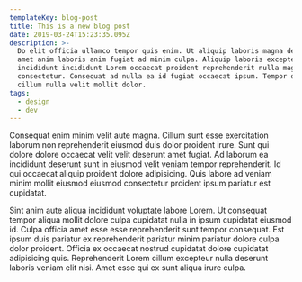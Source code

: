 ```yaml
---
templateKey: blog-post
title: This is a new blog post
date: 2019-03-24T15:23:35.095Z
description: >-
  Do elit officia ullamco tempor quis enim. Ut aliquip laboris magna deserunt
  amet anim laboris anim fugiat ad minim culpa. Aliquip laboris excepteur
  incididunt incididunt Lorem occaecat proident reprehenderit nulla magna
  consectetur. Consequat ad nulla ea id fugiat occaecat ipsum. Tempor duis Lorem
  cillum nulla velit mollit dolor.
tags:
  - design
  - dev
---
```

Consequat enim minim velit aute magna. Cillum sunt esse exercitation laborum non reprehenderit eiusmod duis dolor proident irure. Sunt qui dolore dolore occaecat velit velit deserunt amet fugiat. Ad laborum ea incididunt deserunt sunt in eiusmod velit veniam tempor reprehenderit. Id qui occaecat aliquip proident dolore adipisicing. Quis labore ad veniam minim mollit eiusmod eiusmod consectetur proident ipsum pariatur est cupidatat.



Sint anim aute aliqua incididunt voluptate labore Lorem. Ut consequat tempor aliqua mollit dolore culpa cupidatat nulla in ipsum cupidatat eiusmod id. Culpa officia amet esse esse reprehenderit sunt tempor consequat. Est ipsum duis pariatur ex reprehenderit pariatur minim pariatur dolore culpa dolor proident. Officia ex occaecat nostrud cupidatat dolore cupidatat adipisicing quis. Reprehenderit Lorem cillum excepteur nulla deserunt laboris veniam elit nisi. Amet esse qui ex sunt aliqua irure culpa.
